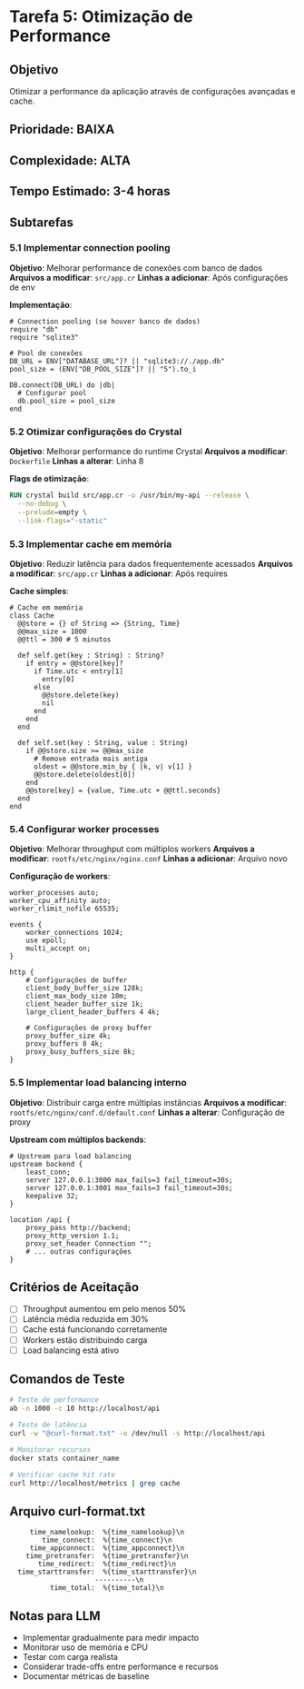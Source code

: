 # Tarefa 5: Otimização de Performance

## Objetivo
Otimizar a performance da aplicação através de configurações avançadas e cache.

## Prioridade: BAIXA
## Complexidade: ALTA
## Tempo Estimado: 3-4 horas

## Subtarefas

### 5.1 Implementar connection pooling
**Objetivo**: Melhorar performance de conexões com banco de dados
**Arquivos a modificar**: `src/app.cr`
**Linhas a adicionar**: Após configurações de env

**Implementação**:
```crystal
# Connection pooling (se houver banco de dados)
require "db"
require "sqlite3"

# Pool de conexões
DB_URL = ENV["DATABASE_URL"]? || "sqlite3://./app.db"
pool_size = (ENV["DB_POOL_SIZE"]? || "5").to_i

DB.connect(DB_URL) do |db|
  # Configurar pool
  db.pool_size = pool_size
end
```

### 5.2 Otimizar configurações do Crystal
**Objetivo**: Melhorar performance do runtime Crystal
**Arquivos a modificar**: `Dockerfile`
**Linhas a alterar**: Linha 8

**Flags de otimização**:
```dockerfile
RUN crystal build src/app.cr -o /usr/bin/my-api --release \
  --no-debug \
  --prelude=empty \
  --link-flags="-static"
```

### 5.3 Implementar cache em memória
**Objetivo**: Reduzir latência para dados frequentemente acessados
**Arquivos a modificar**: `src/app.cr`
**Linhas a adicionar**: Após requires

**Cache simples**:
```crystal
# Cache em memória
class Cache
  @@store = {} of String => {String, Time}
  @@max_size = 1000
  @@ttl = 300 # 5 minutos

  def self.get(key : String) : String?
    if entry = @@store[key]?
      if Time.utc < entry[1]
        entry[0]
      else
        @@store.delete(key)
        nil
      end
    end
  end

  def self.set(key : String, value : String)
    if @@store.size >= @@max_size
      # Remove entrada mais antiga
      oldest = @@store.min_by { |k, v| v[1] }
      @@store.delete(oldest[0])
    end
    @@store[key] = {value, Time.utc + @@ttl.seconds}
  end
end
```

### 5.4 Configurar worker processes
**Objetivo**: Melhorar throughput com múltiplos workers
**Arquivos a modificar**: `rootfs/etc/nginx/nginx.conf`
**Linhas a adicionar**: Arquivo novo

**Configuração de workers**:
```nginx
worker_processes auto;
worker_cpu_affinity auto;
worker_rlimit_nofile 65535;

events {
    worker_connections 1024;
    use epoll;
    multi_accept on;
}

http {
    # Configurações de buffer
    client_body_buffer_size 128k;
    client_max_body_size 10m;
    client_header_buffer_size 1k;
    large_client_header_buffers 4 4k;

    # Configurações de proxy buffer
    proxy_buffer_size 4k;
    proxy_buffers 8 4k;
    proxy_busy_buffers_size 8k;
}
```

### 5.5 Implementar load balancing interno
**Objetivo**: Distribuir carga entre múltiplas instâncias
**Arquivos a modificar**: `rootfs/etc/nginx/conf.d/default.conf`
**Linhas a alterar**: Configuração de proxy

**Upstream com múltiplos backends**:
```nginx
# Upstream para load balancing
upstream backend {
    least_conn;
    server 127.0.0.1:3000 max_fails=3 fail_timeout=30s;
    server 127.0.0.1:3001 max_fails=3 fail_timeout=30s;
    keepalive 32;
}

location /api {
    proxy_pass http://backend;
    proxy_http_version 1.1;
    proxy_set_header Connection "";
    # ... outras configurações
}
```

## Critérios de Aceitação
- [ ] Throughput aumentou em pelo menos 50%
- [ ] Latência média reduzida em 30%
- [ ] Cache está funcionando corretamente
- [ ] Workers estão distribuindo carga
- [ ] Load balancing está ativo

## Comandos de Teste
```bash
# Teste de performance
ab -n 1000 -c 10 http://localhost/api

# Teste de latência
curl -w "@curl-format.txt" -o /dev/null -s http://localhost/api

# Monitorar recursos
docker stats container_name

# Verificar cache hit rate
curl http://localhost/metrics | grep cache
```

## Arquivo curl-format.txt
```
     time_namelookup:  %{time_namelookup}\n
        time_connect:  %{time_connect}\n
     time_appconnect:  %{time_appconnect}\n
    time_pretransfer:  %{time_pretransfer}\n
       time_redirect:  %{time_redirect}\n
  time_starttransfer:  %{time_starttransfer}\n
                     ----------\n
          time_total:  %{time_total}\n
```

## Notas para LLM
- Implementar gradualmente para medir impacto
- Monitorar uso de memória e CPU
- Testar com carga realista
- Considerar trade-offs entre performance e recursos
- Documentar métricas de baseline
